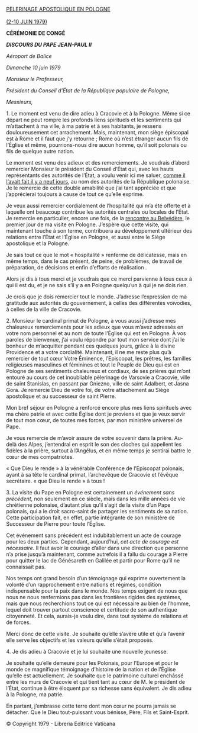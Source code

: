 [PÈLERINAGE APOSTOLIQUE EN POLOGNE\
\
(2-10 JUIN 1979)](/content/john-paul-ii/fr/travels/sub_index1979/trav_poland-1979.html)

**CÉRÉMONIE DE CONGÉ**

***DISCOURS DU PAPE JEAN-PAUL II***

*Aéroport de Balice*

*Dimanche 10 juin 1979*

*Monsieur le Professeur,*

*Président du Conseil d’État de la République populaire de Pologne,*

*Messieurs,*

1\. Le moment est venu de dire adieu à Cracovie et à la Pologne. Même si ce départ ne peut rompre les profonds liens spirituels et les sentiments qui m’attachent à ma ville, à ma patrie et à ses habitants, je ressens douloureusement cet arrachement. Mais, maintenant, mon siège épiscopal est à Rome et il faut que j’y retourne ; Rome où n’est étranger aucun fils de l’Église et même, pourrions-nous dire aucun homme, qu’il soit polonais ou fils de quelque autre nation.

Le moment est venu des adieux et des remerciements. Je voudrais d’abord remercier Monsieur le président du Conseil d’État qui, avec les hauts représentants des autorités de l’État, a voulu venir ici me saluer, [comme il l’avait fait il y a neuf jours](/content/john-paul-ii/fr/speeches/1979/june/documents/hf_jp-ii_spe_19790602_polonia-varsavia-okecie-arrival.html), au nom des autorités de la République polonaise. Je le remercie de cette double amabilité que j’ai tant appréciée et que j’apprécierai toujours à cause de tout ce qu’elle exprime.

Je veux aussi remercier cordialement de l’hospitalité qui m’a été offerte et à laquelle ont beaucoup contribue les autorités centrales ou locales de l’État. Je remercie en particulier, encore une fois, de la [rencontre au Belvédère](/content/john-paul-ii/fr/speeches/1979/june/documents/hf_jp-ii_spe_19790602_polonia-varsavia-autorita-civili.html), le premier jour de ma visite en Pologne. J’espère que cette visite, qui maintenant touche à son terme, contribuera au développement ultérieur des relations entre l’État et l’Église en Pologne, et aussi entre le Siège apostolique et la Pologne.

Je sais tout ce que le mot « hospitalité » renferme de délicatesse, mais en même temps, dans le cas présent, de peine, de problèmes, de travail de préparation, de décisions et enfin d’efforts de réalisation .

Alors je dis à tous merci et je voudrais que ce merci parvienne à tous ceux à qui il est du, et je ne sais s’il y a en Pologne quelqu’un à qui je ne dois rien.

Je crois que je dois remercier tout le monde. J’adresse l’expression de ma gratitude aux autorités du gouvernement, à celles des différentes voïvodies, à celles de la ville de Cracovie.

2\. Monsieur le cardinal primat de Pologne, à vous aussi j’adresse mes chaleureux remerciements pour les adieux que vous m’avez adressés en votre nom personnel et au nom de toute l’Église qui est en Pologne. À vos paroles de bienvenue, j’ai voulu répondre par tout mon service dont j’ai le bonheur de m’acquitter pendant ces quelques jours, grâce à la divine Providence et a votre cordialité. Maintenant, il ne me reste plus qu’à remercier de tout cœur Votre Éminence, l’Episcopat, les prêtres, les familles religieuses masculines et féminines et tout le Peuple de Dieu qui est en Pologne de ses sentiments chaleureux et cordiaux, de ses prières qui m’ont entouré au cours de cet inoubliable pèlerinage de Varsovie a Cracovie, ville de saint Stanislas, en passant par Gniezno, ville de saint Adalbert, et Jasna Gora. Je remercie Dieu de votre foi, de votre attachement au Siège apostolique et au successeur de saint Pierre.

Mon bref séjour en Pologne a renforcé encore plus mes liens spirituels avec ma chère patrie et avec cette Église dont je proviens et que je veux servir de tout mon cœur, de toutes mes forces, par mon ministère universel de Pape.

Je vous remercie de m’avoir assure de votre souvenir dans la prière. Au-delà des Alpes, j’entendrai en esprit le son des cloches qui appellent les fidèles à la prière, surtout à l’Angélus, et en même temps je sentirai battre le cœur de mes compatriotes.

« Que Dieu le rende » à la vénérable Conférence de l’Episcopat polonais, ayant à sa tête le cardinal primat, l’archevêque de Cracovie et l’évêque secrétaire. « que Dieu le rende » à tous !

3\. La visite du Pape en Pologne est certainement un *événement sans précédent*, non seulement en ce siècle, mais dans les mille années de vie chrétienne polonaise, d’autant plus qu’il s’agit de la visite d’un Pape polonais, qui a le droit sacro-saint de partager les sentiments de sa nation. Cette participation fait, en effet, partie intégrante de son ministère de Successeur de Pierre pour toute l’Église.

Cet événement sans précédent est indubitablement un acte de courage pour les deux parties. Cependant, aujourd’hui, *cet acte de courage est nécessaire*. Il faut avoir le courage d’aller dans une direction que personne n’a prise jusqu’à maintenant, comme autrefois il a fallu du courage à Pierre pour quitter le lac de Génésareth en Galilée et partir pour Rome qu’il ne connaissait pas.

Nos temps ont grand besoin d’un témoignage qui exprime ouvertement la volonté d’un rapprochement entre nations et régimes, condition indispensable pour la paix dans le monde. Nos temps exigent de nous que nous ne nous renfermions pas dans les frontières rigides des systèmes, mais que nous recherchions tout ce qui est nécessaire au bien de l’homme, lequel doit trouver partout conscience et certitude de son authentique citoyenneté. Et cela, aurais-je voulu dire, dans tout système de relations et de forces.

Merci donc de cette visite. Je souhaite qu’elle s’avère utile et qu’a l’avenir elle serve les objectifs et les valeurs qu’elle s’était proposés.

4\. Je dis adieu à Cracovie et je lui souhaite une nouvelle jeunesse.

Je souhaite qu’elle demeure pour les Polonais, pour l’Europe et pour le monde ce magnifique témoignage d’histoire de la nation et de l’Église qu’elle est actuellement. Je souhaite que le patrimoine culturel enchâssé entre les murs de Cracovie et qui tient tant au cœur de M. le président de l’État, continue à être éloquent par sa richesse sans équivalent. Je dis adieu à la Pologne, ma patrie.

En partant, j’embrasse cette terre dont mon cœur ne pourra jamais se détacher. Que le Dieu tout-puissant vous bénisse, Père, Fils et Saint-Esprit.

© Copyright 1979 - Libreria Editrice Vaticana